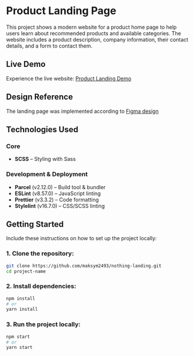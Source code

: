 # Product Landing Page

This project shows a modern website for a product home page to help users learn about recommended products and available categories. The website includes a product description, company information, their contact details, and a form to contact them.

## Live Demo

Experience the live website: [Product Landing Demo](https://maksym2493.github.io/nothing-landing/)

## Design Reference

The landing page was implemented according to [Figma design](https://www.figma.com/file/DtkQmQ797hk0nI4KfMi2Uq/BOSE-New-Version?type=design&node-id=6802-139&t=L7eKz5YKLN0m5WxR-0)

## Technologies Used

### Core

- **SCSS** – Styling with Sass

### Development & Deployment

- **Parcel** (v2.12.0) – Build tool & bundler
- **ESLint** (v8.57.0) – JavaScript linting
- **Prettier** (v3.3.2) – Code formatting
- **Stylelint** (v16.7.0) – CSS/SCSS linting

## Getting Started

Include these instructions on how to set up the project locally:

### 1. Clone the repository:

```bash
git clone https://github.com/maksym2493/nothing-landing.git
cd project-name
```

### 2. Install dependencies:

```bash
npm install
# or
yarn install
```

### 3. Run the project locally:

```bash
npm start
# or
yarn start
```
